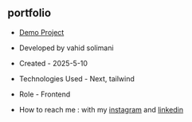## portfolio


- [Demo Project](https://personall-chi.vercel.app/)

- Developed by vahid solimani

- Created - 2025-5-10

- Technologies Used - Next, tailwind 

- Role - Frontend

- How to reach me : with my [instagram](https://instagram.com/vahidsolimani.dev) and [linkedin](https://www.linkedin.com/in/vahid-solimani-33403a333?utm_source=share&utm_campaign=share_via&utm_content=profile&utm_medium=android_app)



